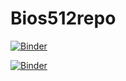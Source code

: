 # Bios512repo
[![Binder](http://mybinder.org/badge_logo.svg)](http://mybinder.org/v2/gh/yangeyange/Bios512repo/main?urlpath=rstudio)

[![Binder](http://mybinder.org/badge_logo.svg)](http://mybinder.org/v2/gh/yangeyange/Bios512repo/main)
